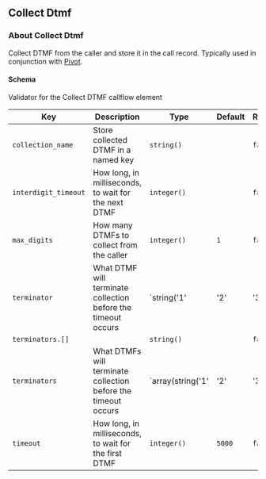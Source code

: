 ## Collect Dtmf

### About Collect Dtmf

Collect DTMF from the caller and store it in the call record. Typically used in conjunction with [Pivot](./pivot.md).

#### Schema

Validator for the Collect DTMF callflow element



Key | Description | Type | Default | Required
--- | ----------- | ---- | ------- | --------
`collection_name` | Store collected DTMF in a named key | `string()` |   | `false`
`interdigit_timeout` | How long, in milliseconds, to wait for the next DTMF | `integer()` |   | `false`
`max_digits` | How many DTMFs to collect from the caller | `integer()` | `1` | `false`
`terminator` | What DTMF will terminate collection before the timeout occurs | `string('1' | '2' | '3' | '4' | '5' | '6' | '7' | '8' | '9' | '0' | '#' | '*')` | `#` | `false`
`terminators.[]` |   | `string()` |   | `false`
`terminators` | What DTMFs will terminate collection before the timeout occurs | `array(string('1' | '2' | '3' | '4' | '5' | '6' | '7' | '8' | '9' | '0' | '#' | '*'))` |   | `false`
`timeout` | How long, in milliseconds, to wait for the first DTMF | `integer()` | `5000` | `false`




